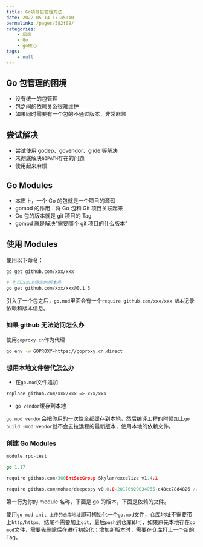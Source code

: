 ```yaml
---
title: Go项目包管理方法
date: 2022-05-14 17:45:10
permalink: /pages/582f09/
categories:
    - 后端
    - Go
    - go核心
tags:
    - null
---
```


## Go 包管理的困境

-   没有统一的包管理
-   包之间的依赖关系很难维护
-   如果同时需要有一个包的不通过版本，非常麻烦

## 尝试解决

-   尝试使用 godep、govendor、glide 等解决
-   未彻底解决`GOPATH`存在的问题
-   使用起来麻烦

## Go Modules

-   本质上，一个 Go 的包就是一个项目的源码
-   gomod 的作用：将 Go 包和 Git 项目关联起来
-   Go 包的版本就是 git 项目的 Tag
-   gomod 就是解决“需要哪个 git 项目的什么版本”

## 使用 Modules

使用以下命令：

```bash
go get github.com/xxx/xxx

# 也可以加上特定的版本号
go get github.com/xxx/xxx@0.1.3
```

引入了一个包之后，`go.mod`里面会有一个`require github.com/xxx/xxx 版本`记录依赖和版本信息。

### 如果 github 无法访问怎么办

使用`goproxy.cn`作为代理

```bash
go env -w GOPROXY=https://goproxy.cn,direct
```

### 想用本地文件替代怎么办

-   在`go.mod`文件追加

```
replace github.com/xxx/xxx => xxx/xxx
```

-   `go vendor`缓存到本地

​ `go mod vendor`会把你用的一次性全都缓存到本地，然后编译工程的时候加上`go build -mod vendor`就不会去拉远程的最新版本，使用本地的依赖文件。

### 创建 Go Modules

```go
module rpc-test

go 1.17

require github.com/360EntSecGroup-Skylar/excelize v1.4.1

require github.com/mohae/deepcopy v0.0.0-20170929034955-c48cc78d4826 // indirect
```

第一行为你的 module 名称，下面是 go 的版本，下面是依赖的文件。

使用`go mod init 上传的仓库地址`即可初始化一个`go.mod`文件，仓库地址不需要带上`http/https`，结尾不需要加上`git`，最后`push`到仓库即可，如果原先本地存在`go mod`文件，需要先删除后在进行初始化；增加新版本时，需要在仓库打上一个新的 Tag。
